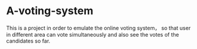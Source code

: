 # A-voting-system
This is a project in order to emulate the online voting system， so that user in different area can vote simultaneously and also see the votes of the candidates so far.
